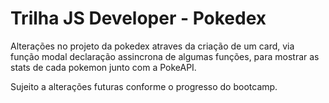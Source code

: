 # Trilha JS Developer - Pokedex

Alterações no projeto da pokedex atraves da criação de um card, via função modal declaração assincrona de algumas funções, para mostrar as stats de cada pokemon junto com a PokeAPI.

Sujeito a alterações futuras conforme o progresso do bootcamp.